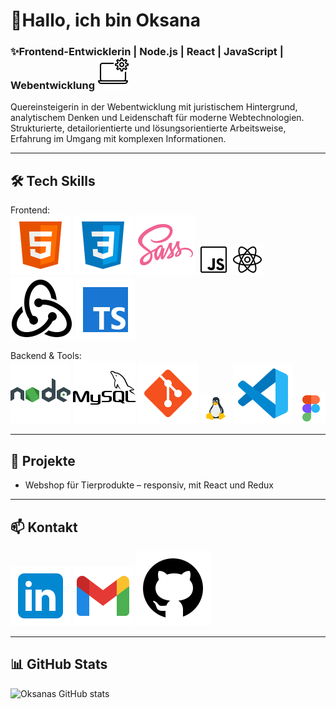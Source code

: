#                                      👋Hallo, ich bin Oksana

### ✨Frontend-Entwicklerin | Node.js | React | JavaScript | Webentwicklung ![Laptop](./laptop.gif)

Quereinsteigerin in der Webentwicklung mit juristischem Hintergrund, analytischem Denken und Leidenschaft für moderne Webtechnologien.  
Strukturierte, detailorientierte und lösungsorientierte Arbeitsweise, Erfahrung im Umgang mit komplexen Informationen.  

---

## 🛠 Tech Skills

Frontend:  
![HTML5](./html5.svg) 
![CSS3](./css.svg) 
![SASS](sass.svg) 
![JavaScript](./js.gif) 
![React](./react.gif) 
![Redux](./redux.svg) 
![TypeScript](./typescript.svg) 

Backend & Tools:  
![Node.js](./nodejs.svg) 
![MySQL](./mysql.svg) 
![Git](./icons8-git.svg) 
![Linux](./linux.gif) 
![VS Code](./vscode.svg) 
![Figma](./figma.gif)  

---

## 🌱 Projekte
- Webshop für Tierprodukte – responsiv, mit React und Redux  
 
---

## 📫 Kontakt
[![LinkedIn](./linkedin.svg)](https://www.linkedin.com/in/oksana-matiushenko/)  [![Email](./gmail.svg)](mailto:ksuzzxx3@gmail.com)  [![GitHub](./github.svg)](https://github.com/oksanamatiushenko)  

---

## 📊 GitHub Stats
![Oksanas GitHub stats](https://github-readme-stats.vercel.app/api?username=oksanamatiushenko&show_icons=true&theme=radical)
